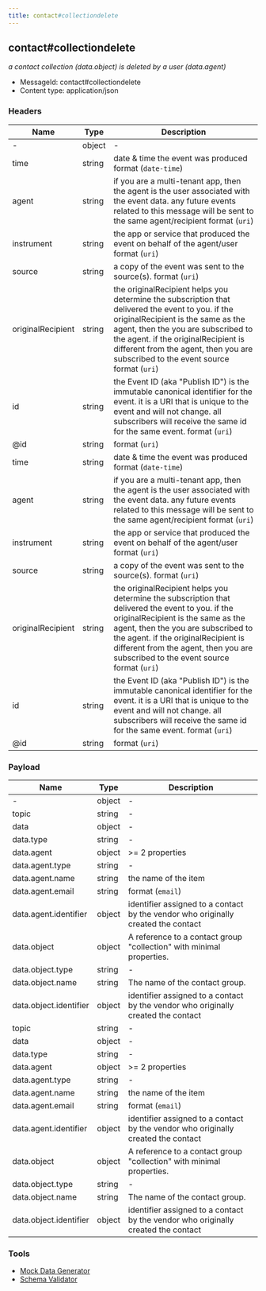 ```yaml
---
title: contact#collectiondelete
---
```

## contact#collectiondelete

*a contact collection (data.object) is deleted by a user (data.agent)*

* MessageId: contact#collectiondelete
* Content type: application/json

### Headers

| Name | Type | Description |
|---|---|---|
| - | object | - |
| time | string | date & time the event was produced <span class='constraints'>format (`date-time`)</span> |
| agent | string | if you are a multi-tenant app, then the agent is the user associated with the event data. any future events related to this message will be sent to the same agent/recipient <span class='constraints'>format (`uri`)</span> |
| instrument | string | the app or service that produced the event on behalf of the agent/user <span class='constraints'>format (`uri`)</span> |
| source | string | a copy of the event was sent to the source(s). <span class='constraints'>format (`uri`)</span> |
| originalRecipient | string | the originalRecipient helps you determine the subscription that delivered the event to you. if the originalRecipient is the same as the agent, then the you are subscribed to the agent. if the originalRecipient is different from the agent, then you are subscribed to the event source <span class='constraints'>format (`uri`)</span> |
| id | string | the Event ID (aka "Publish ID") is the immutable canonical identifier for the event. it is a URI that is unique to the event and will not change. all subscribers will receive the same id for the same event. <span class='constraints'>format (`uri`)</span> |
| @id | string |  <span class='constraints'>format (`uri`)</span> |
| time | string | date & time the event was produced <span class='constraints'>format (`date-time`)</span> |
| agent | string | if you are a multi-tenant app, then the agent is the user associated with the event data. any future events related to this message will be sent to the same agent/recipient <span class='constraints'>format (`uri`)</span> |
| instrument | string | the app or service that produced the event on behalf of the agent/user <span class='constraints'>format (`uri`)</span> |
| source | string | a copy of the event was sent to the source(s). <span class='constraints'>format (`uri`)</span> |
| originalRecipient | string | the originalRecipient helps you determine the subscription that delivered the event to you. if the originalRecipient is the same as the agent, then the you are subscribed to the agent. if the originalRecipient is different from the agent, then you are subscribed to the event source <span class='constraints'>format (`uri`)</span> |
| id | string | the Event ID (aka "Publish ID") is the immutable canonical identifier for the event. it is a URI that is unique to the event and will not change. all subscribers will receive the same id for the same event. <span class='constraints'>format (`uri`)</span> |
| @id | string |  <span class='constraints'>format (`uri`)</span> |

### Payload

| Name | Type | Description |
|---|---|---|
| - | object | - |
| topic | string | - |
| data | object | - |
| data.type | string | - |
| data.agent | object |  <span class='constraints'>>= 2 properties</span> |
| data.agent.type | string | - |
| data.agent.name | string | the name of the item |
| data.agent.email | string |  <span class='constraints'>format (`email`)</span> |
| data.agent.identifier | object | identifier assigned to a contact by the vendor who originally created the contact |
| data.object | object | A reference to a contact group "collection" with minimal properties. |
| data.object.type | string | - |
| data.object.name | string | The name of the contact group. |
| data.object.identifier | object | identifier assigned to a contact by the vendor who originally created the contact |
| topic | string | - |
| data | object | - |
| data.type | string | - |
| data.agent | object |  <span class='constraints'>>= 2 properties</span> |
| data.agent.type | string | - |
| data.agent.name | string | the name of the item |
| data.agent.email | string |  <span class='constraints'>format (`email`)</span> |
| data.agent.identifier | object | identifier assigned to a contact by the vendor who originally created the contact |
| data.object | object | A reference to a contact group "collection" with minimal properties. |
| data.object.type | string | - |
| data.object.name | string | The name of the contact group. |
| data.object.identifier | object | identifier assigned to a contact by the vendor who originally created the contact |

### Tools

* [Mock Data Generator](/tools/mock-data-generator)
* [Schema Validator](/tools/validate)


